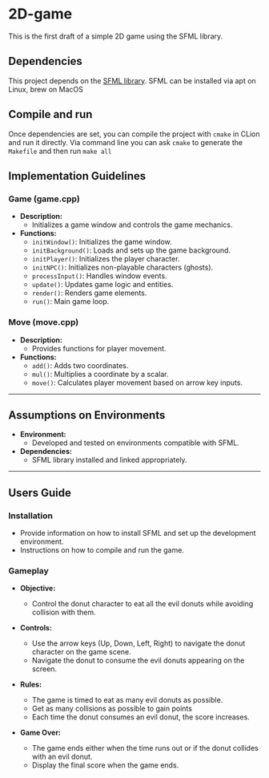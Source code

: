 # 2D-game
This is the first draft of a simple 2D game using the SFML library.

## Dependencies
This project depends on the [SFML library](https://www.sfml-dev.org/index.php). SFML can be installed via apt on Linux, brew on MacOS  

## Compile and run
Once dependencies are set, you can compile the project with `cmake` in CLion and run it directly. Via command line you can ask `cmake` to generate the `Makefile` and then run `make all`
## Implementation Guidelines

### Game (game.cpp)
- **Description:** 
  - Initializes a game window and controls the game mechanics.
- **Functions:**
  - `initWindow()`: Initializes the game window.
  - `initBackground()`: Loads and sets up the game background.
  - `initPlayer()`: Initializes the player character.
  - `initNPC()`: Initializes non-playable characters (ghosts).
  - `processInput()`: Handles window events.
  - `update()`: Updates game logic and entities.
  - `render()`: Renders game elements.
  - `run()`: Main game loop.

### Move (move.cpp)
- **Description:**
  - Provides functions for player movement.
- **Functions:**
  - `add()`: Adds two coordinates.
  - `mul()`: Multiplies a coordinate by a scalar.
  - `move()`: Calculates player movement based on arrow key inputs.

---

## Assumptions on Environments

- **Environment:** 
  - Developed and tested on environments compatible with SFML.
- **Dependencies:**
  - SFML library installed and linked appropriately.

---

## Users Guide

### Installation
- Provide information on how to install SFML and set up the development environment.
- Instructions on how to compile and run the game.

### Gameplay
- **Objective:** 
  - Control the donut character to eat all the evil donuts while avoiding collision with them.

- **Controls:** 
  - Use the arrow keys (Up, Down, Left, Right) to navigate the donut character on the game scene.
  - Navigate the donut to consume the evil donuts appearing on the screen.

- **Rules:** 
  - The game is timed to eat as many evil donuts as possible.
  - Get as many collisions as possible to gain points
  - Each time the donut consumes an evil donut, the score increases.

- **Game Over:** 
  - The game ends either when the time runs out or if the donut collides with an evil donut.
  - Display the final score when the game ends.



